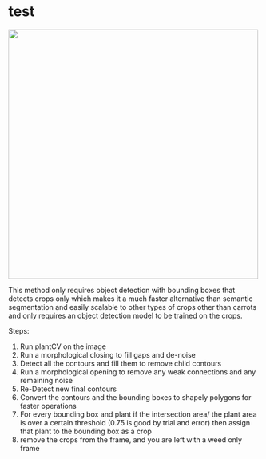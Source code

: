 # test
<img src="https://i.postimg.cc/zfs0mVBc/download.png" width="500" height="500">

This method only requires object detection with bounding boxes that detects crops only which makes it a much faster alternative than semantic segmentation and easily scalable to other types of crops other than carrots and only requires an object detection model to be trained on the crops.

Steps:
1. Run plantCV on the image
2. Run a morphological closing to fill gaps and de-noise
3. Detect all the contours and fill them to remove child contours
4. Run a morphological opening to remove any weak connections and any remaining noise
5. Re-Detect new final contours
6. Convert the contours and the bounding boxes to shapely polygons for faster operations
7. For every bounding box and plant if the intersection area/ the plant area is over a certain threshold (0.75 is good by trial and error) then assign that plant to the bounding box as a crop
8. remove the crops from the frame, and you are left with a weed only frame

